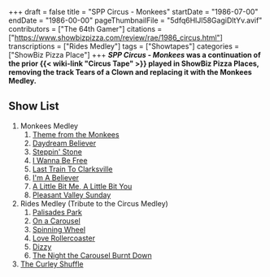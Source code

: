 +++
draft = false
title = "SPP Circus - Monkees"
startDate = "1986-07-00"
endDate = "1986-00-00"
pageThumbnailFile = "5dfq6HlJl58GagiDltYv.avif"
contributors = ["The 64th Gamer"]
citations = ["https://www.showbizpizza.com/review/rae/1986_circus.html"]
transcriptions = ["Rides Medley"]
tags = ["Showtapes"]
categories = ["ShowBiz Pizza Place"]
+++
***SPP Circus - Monkees* was a continuation of the prior {{< wiki-link "Circus Tape" >}} played in ShowBiz Pizza Places, removing the track Tears of a Clown and replacing it with the Monkees Medley.**

## Show List

1.  Monkees Medley
    1.  [Theme from the Monkees](https://en.wikipedia.org/wiki/(Theme_From)_The_Monkees)
    2.  [Daydream Believer](https://en.wikipedia.org/wiki/Daydream_Believer)
    3.  [Steppin' Stone](https://en.wikipedia.org/wiki/(I%27m_Not_Your)_Steppin%27_Stone)
    4.  [I Wanna Be Free](https://en.wikipedia.org/wiki/I_Wanna_Be_Free_(The_Monkees_song))
    5.  [Last Train To Clarksville](https://en.wikipedia.org/wiki/Last_Train_to_Clarksville)
    6.  [I'm A Believer](https://en.wikipedia.org/wiki/I'm_a_Believer)
    7.  [A Little Bit Me, A Little Bit You](https://en.wikipedia.org/wiki/A_Little_Bit_Me%2C_a_Little_Bit_You)
    8.  [Pleasant Valley Sunday](https://en.wikipedia.org/wiki/Pleasant_Valley_Sunday)
2.  Rides Medley (Tribute to the Circus Medley)
    1.  [Palisades Park](https://en.wikipedia.org/wiki/Palisades_Park_(Freddy_Cannon_song))
    2.  [On a Carousel](https://en.wikipedia.org/wiki/On_a_Carousel)
    3.  [Spinning Wheel](https://en.wikipedia.org/wiki/Spinning_Wheel_(song))
    4.  [Love Rollercoaster](https://en.wikipedia.org/wiki/Love_Rollercoaster)
    5.  [Dizzy](https://en.wikipedia.org/wiki/Dizzy_(Tommy_Roe_song))
    6.  [The Night the Carousel Burnt Down](https://en.wikipedia.org/wiki/Something/Anything%3F)
3.  [The Curley Shuffle](https://en.wikipedia.org/wiki/The_Curly_Shuffle)
